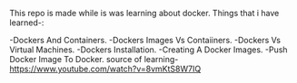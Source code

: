 This repo is made while is was learning about docker.
Things that i have learned-:

-Dockers And Containers.
-Dockers Images Vs Contaiiners.
-Dockers Vs Virtual Machines.
-Dockers Installation.
-Creating A Docker Images.
-Push Docker Image To Docker.
source of learning- https://www.youtube.com/watch?v=8vmKtS8W7IQ
